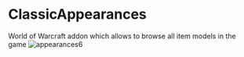 # ClassicAppearances
 World of Warcraft addon which allows to browse all item models in the game
 ![appearances6](https://github.com/thehallowedfire/ClassicAppearances/assets/112851853/613fe369-4bcf-4c48-aeb3-b52f9ec9c24b)
